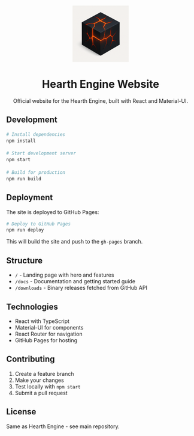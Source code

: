 <div align="center">
  <img src="public/logo.png" alt="Hearth Engine Logo" width="150"/>
  
  # Hearth Engine Website

  Official website for the Hearth Engine, built with React and Material-UI.
</div>

## Development

```bash
# Install dependencies
npm install

# Start development server
npm start

# Build for production
npm run build
```

## Deployment

The site is deployed to GitHub Pages:

```bash
# Deploy to GitHub Pages
npm run deploy
```

This will build the site and push to the `gh-pages` branch.

## Structure

- `/` - Landing page with hero and features
- `/docs` - Documentation and getting started guide
- `/downloads` - Binary releases fetched from GitHub API

## Technologies

- React with TypeScript
- Material-UI for components
- React Router for navigation
- GitHub Pages for hosting

## Contributing

1. Create a feature branch
2. Make your changes
3. Test locally with `npm start`
4. Submit a pull request

## License

Same as Hearth Engine - see main repository.